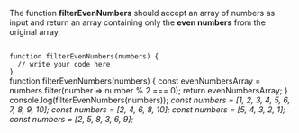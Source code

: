 The function **filterEvenNumbers** should accept an array
of numbers as input and return an array
containing only the **even numbers** from the original array.

<codeblock language="javascript" type="exercise" testMode="multipleInput">
<code>
function filterEvenNumbers(numbers) {
  // write your code here
}
</code>

<solution>
function filterEvenNumbers(numbers) {
  const evenNumbersArray = numbers.filter(number => number % 2 === 0);
  return evenNumbersArray;
}
</solution>

<testcases>
<caller>
console.log(filterEvenNumbers(numbers));
</caller>
<testcase>
<i>
const numbers = [1, 2, 3, 4, 5, 6, 7, 8, 9, 10];
</i>
</testcase>
<testcase>
<i>
const numbers = [2, 4, 6, 8, 10];
</i>
</testcase>
<testcase>
<i>
const numbers = [5, 4, 3, 2, 1];
</i>
</testcase>
<testcase>
<i>
const numbers = [2, 5, 8, 3, 6, 9];
</i>
</testcase>
</testcases>
</codeblock>
